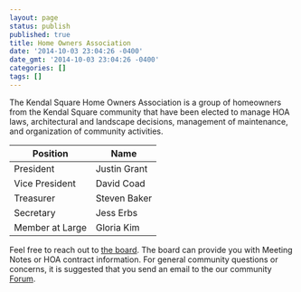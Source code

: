 ```yaml
---
layout: page
status: publish
published: true
title: Home Owners Association
date: '2014-10-03 23:04:26 -0400'
date_gmt: '2014-10-03 23:04:26 -0400'
categories: []
tags: []
---
```


The Kendal Square Home Owners Association is a group of homeowners from the Kendal Square community that have been 
elected to manage HOA laws, architectural and landscape decisions, management of maintenance, and organization of 
community activities.

| Position               | Name                   |
| ---------------------- | ---------------------- |
| President              | Justin Grant           |
| Vice President         | David Coad             |
| Treasurer              | Steven Baker           |
| Secretary              | Jess Erbs              |
| Member at Large        | Gloria Kim             |


Feel free to reach out to [the board](home@kendallsquare.com).  The board can provide you with Meeting Notes or 
HOA contract information.  For general community questions or concerns, it is suggested that you send an email to the 
our community [Forum](https://groups.google.com/forum/#!forum/kendallsquare).
